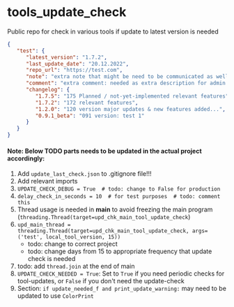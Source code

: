 # tools_update_check
Public repo for check in various tools if update to latest version is needed

```json
{
   "test": {
      "latest_version": "1.7.2",
      "last_update_date": "20.12.2022",
      "repo_url": "https://test.com",
      "note": "extra note that might be need to be communicated as well",
      "comment": "extra comment: needed as extra description for admin purposes / not displayed or parsed locally",
      "changelog": {
         "1.7.5": "175 Planned / not-yet-implemented relevant features",
         "1.7.2": "172 relevant features",
         "1.2.0": "120 version major updates & new features added...",
         "0.9.1_beta": "091 version: test 1"
      }
   }
}
```

#### Note: Below TODO parts needs to be updated in the actual project accordingly:
1. Add `update_last_check.json` to .gitignore file!!!
2. Add relevant imports
3. `UPDATE_CHECK_DEBUG = True  # todo: change to False for production`
4. `delay_check_in_seconds = 10  # for test purposes  # todo: comment this`
5. Thread usage is needed in __main__ to avoid freezing the main program (`threading.Thread(target=upd_chk_main_tool_update_check`)
6. `upd_main_thread = threading.Thread(target=upd_chk_main_tool_update_check, args=('test', local_tool_version, 15))` 
   - todo: change to correct project
   - todo: change days from 15 to appropriate frequency that update check is needed 
7. todo: add `thread.join` at the end of main
8. `UPDATE_CHECK_NEEDED = True`: Set to `True` if you need periodic checks for tool-updates, or `False` if you don't need the update-check
9. Section: `if update_needed_f and print_update_warning:` may need to be updated to use `ColorPrint`
